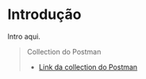 # Introdução
Intro aqui.


> Collection do Postman
>
> * [Link da collection do Postman](https://api.postman.com/collections/8396191-d6823e39-baed-475a-b036-3b3a80b85555?access_key=PMAT-01GT1Z9QAVT6MWQV49SY7PWRB7)